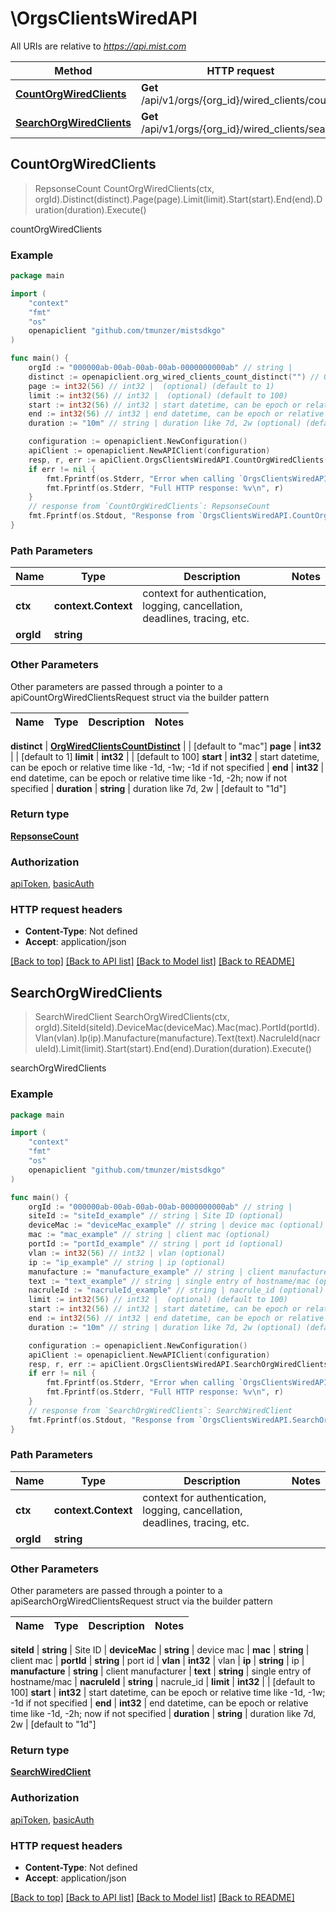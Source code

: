 # \OrgsClientsWiredAPI

All URIs are relative to *https://api.mist.com*

Method | HTTP request | Description
------------- | ------------- | -------------
[**CountOrgWiredClients**](OrgsClientsWiredAPI.md#CountOrgWiredClients) | **Get** /api/v1/orgs/{org_id}/wired_clients/count | countOrgWiredClients
[**SearchOrgWiredClients**](OrgsClientsWiredAPI.md#SearchOrgWiredClients) | **Get** /api/v1/orgs/{org_id}/wired_clients/search | searchOrgWiredClients



## CountOrgWiredClients

> RepsonseCount CountOrgWiredClients(ctx, orgId).Distinct(distinct).Page(page).Limit(limit).Start(start).End(end).Duration(duration).Execute()

countOrgWiredClients



### Example

```go
package main

import (
	"context"
	"fmt"
	"os"
	openapiclient "github.com/tmunzer/mistsdkgo"
)

func main() {
	orgId := "000000ab-00ab-00ab-00ab-0000000000ab" // string | 
	distinct := openapiclient.org_wired_clients_count_distinct("") // OrgWiredClientsCountDistinct |  (optional) (default to "mac")
	page := int32(56) // int32 |  (optional) (default to 1)
	limit := int32(56) // int32 |  (optional) (default to 100)
	start := int32(56) // int32 | start datetime, can be epoch or relative time like -1d, -1w; -1d if not specified (optional)
	end := int32(56) // int32 | end datetime, can be epoch or relative time like -1d, -2h; now if not specified (optional)
	duration := "10m" // string | duration like 7d, 2w (optional) (default to "1d")

	configuration := openapiclient.NewConfiguration()
	apiClient := openapiclient.NewAPIClient(configuration)
	resp, r, err := apiClient.OrgsClientsWiredAPI.CountOrgWiredClients(context.Background(), orgId).Distinct(distinct).Page(page).Limit(limit).Start(start).End(end).Duration(duration).Execute()
	if err != nil {
		fmt.Fprintf(os.Stderr, "Error when calling `OrgsClientsWiredAPI.CountOrgWiredClients``: %v\n", err)
		fmt.Fprintf(os.Stderr, "Full HTTP response: %v\n", r)
	}
	// response from `CountOrgWiredClients`: RepsonseCount
	fmt.Fprintf(os.Stdout, "Response from `OrgsClientsWiredAPI.CountOrgWiredClients`: %v\n", resp)
}
```

### Path Parameters


Name | Type | Description  | Notes
------------- | ------------- | ------------- | -------------
**ctx** | **context.Context** | context for authentication, logging, cancellation, deadlines, tracing, etc.
**orgId** | **string** |  | 

### Other Parameters

Other parameters are passed through a pointer to a apiCountOrgWiredClientsRequest struct via the builder pattern


Name | Type | Description  | Notes
------------- | ------------- | ------------- | -------------

 **distinct** | [**OrgWiredClientsCountDistinct**](OrgWiredClientsCountDistinct.md) |  | [default to &quot;mac&quot;]
 **page** | **int32** |  | [default to 1]
 **limit** | **int32** |  | [default to 100]
 **start** | **int32** | start datetime, can be epoch or relative time like -1d, -1w; -1d if not specified | 
 **end** | **int32** | end datetime, can be epoch or relative time like -1d, -2h; now if not specified | 
 **duration** | **string** | duration like 7d, 2w | [default to &quot;1d&quot;]

### Return type

[**RepsonseCount**](RepsonseCount.md)

### Authorization

[apiToken](../README.md#apiToken), [basicAuth](../README.md#basicAuth)

### HTTP request headers

- **Content-Type**: Not defined
- **Accept**: application/json

[[Back to top]](#) [[Back to API list]](../README.md#documentation-for-api-endpoints)
[[Back to Model list]](../README.md#documentation-for-models)
[[Back to README]](../README.md)


## SearchOrgWiredClients

> SearchWiredClient SearchOrgWiredClients(ctx, orgId).SiteId(siteId).DeviceMac(deviceMac).Mac(mac).PortId(portId).Vlan(vlan).Ip(ip).Manufacture(manufacture).Text(text).NacruleId(nacruleId).Limit(limit).Start(start).End(end).Duration(duration).Execute()

searchOrgWiredClients



### Example

```go
package main

import (
	"context"
	"fmt"
	"os"
	openapiclient "github.com/tmunzer/mistsdkgo"
)

func main() {
	orgId := "000000ab-00ab-00ab-00ab-0000000000ab" // string | 
	siteId := "siteId_example" // string | Site ID (optional)
	deviceMac := "deviceMac_example" // string | device mac (optional)
	mac := "mac_example" // string | client mac (optional)
	portId := "portId_example" // string | port id (optional)
	vlan := int32(56) // int32 | vlan (optional)
	ip := "ip_example" // string | ip (optional)
	manufacture := "manufacture_example" // string | client manufacturer (optional)
	text := "text_example" // string | single entry of hostname/mac (optional)
	nacruleId := "nacruleId_example" // string | nacrule_id (optional)
	limit := int32(56) // int32 |  (optional) (default to 100)
	start := int32(56) // int32 | start datetime, can be epoch or relative time like -1d, -1w; -1d if not specified (optional)
	end := int32(56) // int32 | end datetime, can be epoch or relative time like -1d, -2h; now if not specified (optional)
	duration := "10m" // string | duration like 7d, 2w (optional) (default to "1d")

	configuration := openapiclient.NewConfiguration()
	apiClient := openapiclient.NewAPIClient(configuration)
	resp, r, err := apiClient.OrgsClientsWiredAPI.SearchOrgWiredClients(context.Background(), orgId).SiteId(siteId).DeviceMac(deviceMac).Mac(mac).PortId(portId).Vlan(vlan).Ip(ip).Manufacture(manufacture).Text(text).NacruleId(nacruleId).Limit(limit).Start(start).End(end).Duration(duration).Execute()
	if err != nil {
		fmt.Fprintf(os.Stderr, "Error when calling `OrgsClientsWiredAPI.SearchOrgWiredClients``: %v\n", err)
		fmt.Fprintf(os.Stderr, "Full HTTP response: %v\n", r)
	}
	// response from `SearchOrgWiredClients`: SearchWiredClient
	fmt.Fprintf(os.Stdout, "Response from `OrgsClientsWiredAPI.SearchOrgWiredClients`: %v\n", resp)
}
```

### Path Parameters


Name | Type | Description  | Notes
------------- | ------------- | ------------- | -------------
**ctx** | **context.Context** | context for authentication, logging, cancellation, deadlines, tracing, etc.
**orgId** | **string** |  | 

### Other Parameters

Other parameters are passed through a pointer to a apiSearchOrgWiredClientsRequest struct via the builder pattern


Name | Type | Description  | Notes
------------- | ------------- | ------------- | -------------

 **siteId** | **string** | Site ID | 
 **deviceMac** | **string** | device mac | 
 **mac** | **string** | client mac | 
 **portId** | **string** | port id | 
 **vlan** | **int32** | vlan | 
 **ip** | **string** | ip | 
 **manufacture** | **string** | client manufacturer | 
 **text** | **string** | single entry of hostname/mac | 
 **nacruleId** | **string** | nacrule_id | 
 **limit** | **int32** |  | [default to 100]
 **start** | **int32** | start datetime, can be epoch or relative time like -1d, -1w; -1d if not specified | 
 **end** | **int32** | end datetime, can be epoch or relative time like -1d, -2h; now if not specified | 
 **duration** | **string** | duration like 7d, 2w | [default to &quot;1d&quot;]

### Return type

[**SearchWiredClient**](SearchWiredClient.md)

### Authorization

[apiToken](../README.md#apiToken), [basicAuth](../README.md#basicAuth)

### HTTP request headers

- **Content-Type**: Not defined
- **Accept**: application/json

[[Back to top]](#) [[Back to API list]](../README.md#documentation-for-api-endpoints)
[[Back to Model list]](../README.md#documentation-for-models)
[[Back to README]](../README.md)

